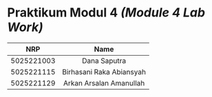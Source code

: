 # Praktikum Modul 4 _(Module 4 Lab Work)_
|    NRP     |      Name      |
| :--------: | :------------: |
| 5025221003 | Dana Saputra |
| 5025221115 | Birhasani Raka Abiansyah |
| 5025221129 | Arkan Arsalan Amanullah |
